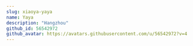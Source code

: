 ```yaml
---
slug: xiaoya-yaya
name: Yaya
description: "Hangzhou"
github_id: 56542972
github_avatar: https://avatars.githubusercontent.com/u/56542972?v=4
---
```


